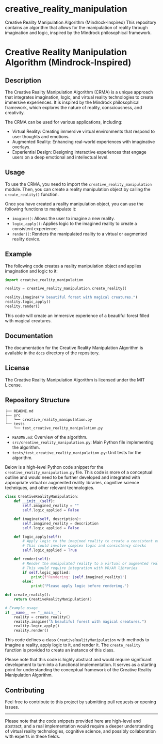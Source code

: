 # creative_reality_manipulation

Creative Reality Manipulation Algorithm (Mindrock-Inspired) This repository contains an algorithm that allows for the manipulation of reality through imagination and logic, inspired by the Mindrock philosophical framework.

# Creative Reality Manipulation Algorithm (Mindrock-Inspired)

## Description

The Creative Reality Manipulation Algorithm (CRMA) is a unique approach that integrates imagination, logic, and virtual reality technologies to create immersive experiences. It is inspired by the Mindrock philosophical framework, which explores the nature of reality, consciousness, and creativity.

The CRMA can be used for various applications, including:

* Virtual Reality: Creating immersive virtual environments that respond to user thoughts and emotions.
* Augmented Reality: Enhancing real-world experiences with imaginative overlays.
* Experiential Design: Designing interactive experiences that engage users on a deep emotional and intellectual level.

## Usage

To use the CRMA, you need to import the `creative_reality_manipulation` module. Then, you can create a reality manipulation object by calling the `create_reality()` function.

Once you have created a reality manipulation object, you can use the following functions to manipulate it:

* `imagine()`: Allows the user to imagine a new reality.
* `logic_apply()`: Applies logic to the imagined reality to create a consistent experience.
* `render()`: Renders the manipulated reality to a virtual or augmented reality device.

## Example

The following code creates a reality manipulation object and applies imagination and logic to it:

```python
import creative_reality_manipulation

reality = creative_reality_manipulation.create_reality()

reality.imagine("A beautiful forest with magical creatures.")
reality.logic_apply()
reality.render()
```

This code will create an immersive experience of a beautiful forest filled with magical creatures.

## Documentation

The documentation for the Creative Reality Manipulation Algorithm is available in the `docs` directory of the repository.

## License

The Creative Reality Manipulation Algorithm is licensed under the MIT License.

## Repository Structure

```
├── README.md
├── src
│   └── creative_reality_manipulation.py
└── tests
    └── test_creative_reality_manipulation.py
```

- `README.md`: Overview of the algorithm.
- `src/creative_reality_manipulation.py`: Main Python file implementing the algorithm.
- `tests/test_creative_reality_manipulation.py`: Unit tests for the algorithm.


Below is a high-level Python code snippet for the `creative_reality_manipulation.py` file. This code is more of a conceptual outline and would need to be further developed and integrated with appropriate virtual or augmented reality libraries, cognitive science techniques, and other relevant technologies.

```python
class CreativeRealityManipulation:
    def __init__(self):
        self.imagined_reality = ""
        self.logic_applied = False

    def imagine(self, description):
        self.imagined_reality = description
        self.logic_applied = False

    def logic_apply(self):
        # Apply logic to the imagined reality to create a consistent experience
        # This could involve complex logic and consistency checks
        self.logic_applied = True

    def render(self):
        # Render the manipulated reality to a virtual or augmented reality device
        # This would require integration with VR/AR libraries
        if self.logic_applied:
            print(f"Rendering: {self.imagined_reality}")
        else:
            print("Please apply logic before rendering.")

def create_reality():
    return CreativeRealityManipulation()

# Example usage
if __name__ == "__main__":
    reality = create_reality()
    reality.imagine("A beautiful forest with magical creatures.")
    reality.logic_apply()
    reality.render()
```

This code defines a class `CreativeRealityManipulation` with methods to imagine a reality, apply logic to it, and render it. The `create_reality` function is provided to create an instance of this class.

Please note that this code is highly abstract and would require significant development to turn into a functional implementation. It serves as a starting point for understanding the conceptual framework of the Creative Reality Manipulation Algorithm.


## Contributing

Feel free to contribute to this project by submitting pull requests or opening issues.

---

Please note that the code snippets provided here are high-level and abstract, and a real implementation would require a deeper understanding of virtual reality technologies, cognitive science, and possibly collaboration with experts in these fields.
